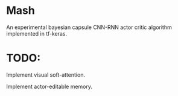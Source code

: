 # Mash
An experimental bayesian capsule CNN-RNN actor critic algorithm implemented in tf-keras.

# TODO:
Implement visual soft-attention.

Implement actor-editable memory.
